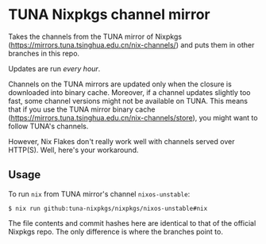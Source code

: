 # TUNA Nixpkgs channel mirror

Takes the channels from the TUNA mirror of Nixpkgs (<https://mirrors.tuna.tsinghua.edu.cn/nix-channels/>) and puts them in other branches in this repo.

Updates are run *every hour*.

Channels on the TUNA mirrors are updated only when the closure is downloaded into binary cache. Moreover, if a channel updates slightly too fast, some channel versions might not be available on TUNA. This means that if you use the TUNA mirror binary cache (<https://mirrors.tuna.tsinghua.edu.cn/nix-channels/store>), you might want to follow TUNA's channels.

However, Nix Flakes don't really work well with channels served over HTTP(S). Well, here's your workaround.

## Usage

To run `nix` from TUNA mirror's channel `nixos-unstable`:

```
$ nix run github:tuna-nixpkgs/nixpkgs/nixos-unstable#nix
```

The file contents and commit hashes here are identical to that of the official Nixpkgs repo. The only difference is where the branches point to.

